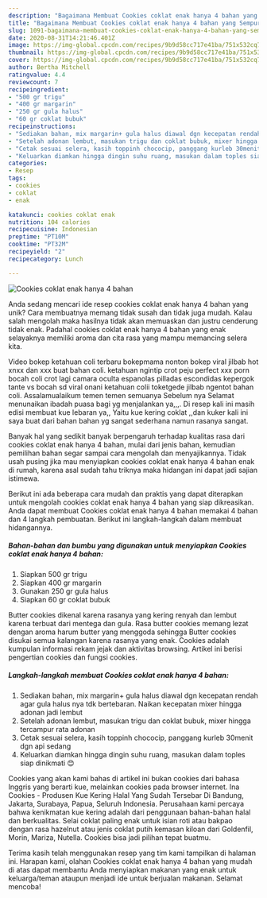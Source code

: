 ```yaml
---
description: "Bagaimana Membuat Cookies coklat enak hanya 4 bahan yang Sempurna"
title: "Bagaimana Membuat Cookies coklat enak hanya 4 bahan yang Sempurna"
slug: 1091-bagaimana-membuat-cookies-coklat-enak-hanya-4-bahan-yang-sempurna
date: 2020-08-31T14:21:46.401Z
image: https://img-global.cpcdn.com/recipes/9b9d58cc717e41ba/751x532cq70/cookies-coklat-enak-hanya-4-bahan-foto-resep-utama.jpg
thumbnail: https://img-global.cpcdn.com/recipes/9b9d58cc717e41ba/751x532cq70/cookies-coklat-enak-hanya-4-bahan-foto-resep-utama.jpg
cover: https://img-global.cpcdn.com/recipes/9b9d58cc717e41ba/751x532cq70/cookies-coklat-enak-hanya-4-bahan-foto-resep-utama.jpg
author: Bertha Mitchell
ratingvalue: 4.4
reviewcount: 7
recipeingredient:
- "500 gr trigu"
- "400 gr margarin"
- "250 gr gula halus"
- "60 gr coklat bubuk"
recipeinstructions:
- "Sediakan bahan, mix margarin+ gula halus diawal dgn kecepatan rendah agar gula halus nya tdk bertebaran. Naikan kecepatan mixer hingga adonan jadi lembut"
- "Setelah adonan lembut, masukan trigu dan coklat bubuk, mixer hingga tercampur rata adonan"
- "Cetak sesuai selera, kasih toppinh chococip, panggang kurleb 30menit dgn api sedang"
- "Keluarkan diamkan hingga dingin suhu ruang, masukan dalam toples siap dinikmati 😊"
categories:
- Resep
tags:
- cookies
- coklat
- enak

katakunci: cookies coklat enak 
nutrition: 104 calories
recipecuisine: Indonesian
preptime: "PT10M"
cooktime: "PT32M"
recipeyield: "2"
recipecategory: Lunch

---
```



![Cookies coklat enak hanya 4 bahan](https://img-global.cpcdn.com/recipes/9b9d58cc717e41ba/751x532cq70/cookies-coklat-enak-hanya-4-bahan-foto-resep-utama.jpg)

Anda sedang mencari ide resep cookies coklat enak hanya 4 bahan yang unik? Cara membuatnya memang tidak susah dan tidak juga mudah. Kalau salah mengolah maka hasilnya tidak akan memuaskan dan justru cenderung tidak enak. Padahal cookies coklat enak hanya 4 bahan yang enak selayaknya memiliki aroma dan cita rasa yang mampu memancing selera kita.

Video bokep ketahuan coli terbaru bokepmama nonton bokep viral jilbab hot xnxx dan xxx buat bahan coli. ketahuan ngintip crot peju perfect xxx porn bocah coli crot lagi camara oculta espanolas pilladas escondidas kepergok tante vs bocah sd viral onani ketahuan colii toketgede jilbab ngentot bahan coli. Assalamualaikum temen temen semuanya Sebelum nya Selamat menunaikan ibadah puasa bagi yg menjalankan ya,,,. Di resep kali ini masih edisi membuat kue lebaran ya,, Yaitu kue kering coklat ,,dan kuker kali ini saya buat dari bahan bahan yg sangat sederhana namun rasanya sangat.

Banyak hal yang sedikit banyak berpengaruh terhadap kualitas rasa dari cookies coklat enak hanya 4 bahan, mulai dari jenis bahan, kemudian pemilihan bahan segar sampai cara mengolah dan menyajikannya. Tidak usah pusing jika mau menyiapkan cookies coklat enak hanya 4 bahan enak di rumah, karena asal sudah tahu triknya maka hidangan ini dapat jadi sajian istimewa.


Berikut ini ada beberapa cara mudah dan praktis yang dapat diterapkan untuk mengolah cookies coklat enak hanya 4 bahan yang siap dikreasikan. Anda dapat membuat Cookies coklat enak hanya 4 bahan memakai 4 bahan dan 4 langkah pembuatan. Berikut ini langkah-langkah dalam membuat hidangannya.

<!--inarticleads1-->

##### Bahan-bahan dan bumbu yang digunakan untuk menyiapkan Cookies coklat enak hanya 4 bahan:

1. Siapkan 500 gr trigu
1. Siapkan 400 gr margarin
1. Gunakan 250 gr gula halus
1. Siapkan 60 gr coklat bubuk


Butter cookies dikenal karena rasanya yang kering renyah dan lembut karena terbuat dari mentega dan gula. Rasa butter cookies memang lezat dengan aroma harum butter yang menggoda sehingga Butter cookies disukai semua kalangan karena rasanya yang enak. Cookies adalah kumpulan informasi rekam jejak dan aktivitas browsing. Artikel ini berisi pengertian cookies dan fungsi cookies. 

<!--inarticleads2-->

##### Langkah-langkah membuat Cookies coklat enak hanya 4 bahan:

1. Sediakan bahan, mix margarin+ gula halus diawal dgn kecepatan rendah agar gula halus nya tdk bertebaran. Naikan kecepatan mixer hingga adonan jadi lembut
1. Setelah adonan lembut, masukan trigu dan coklat bubuk, mixer hingga tercampur rata adonan
1. Cetak sesuai selera, kasih toppinh chococip, panggang kurleb 30menit dgn api sedang
1. Keluarkan diamkan hingga dingin suhu ruang, masukan dalam toples siap dinikmati 😊


Cookies yang akan kami bahas di artikel ini bukan cookies dari bahasa Inggris yang berarti kue, melainkan cookies pada browser internet. Ina Cookies - Produsen Kue Kering Halal Yang Sudah Tersebar Di Bandung, Jakarta, Surabaya, Papua, Seluruh Indonesia. Perusahaan kami percaya bahwa kenikmatan kue kering adalah dari penggunaan bahan-bahan halal dan berkualitas. Selai coklat paling enak untuk isian roti atau bakpao dengan rasa hazelnut atau jenis coklat putih kemasan kiloan dari Goldenfil, Morin, Mariza, Nutella. Cookies bisa jadi pilihan tepat buatmu. 

Terima kasih telah menggunakan resep yang tim kami tampilkan di halaman ini. Harapan kami, olahan Cookies coklat enak hanya 4 bahan yang mudah di atas dapat membantu Anda menyiapkan makanan yang enak untuk keluarga/teman ataupun menjadi ide untuk berjualan makanan. Selamat mencoba!
